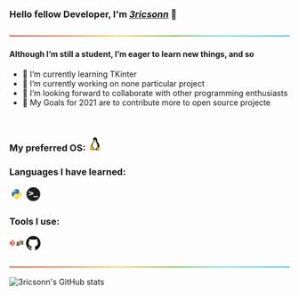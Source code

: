 ### Hello fellow Developer, I'm [*3ricsonn*](https://3ricsonn.github.io/) 👋

![-----------------------------------------------------](assets/rainbow.png)

#### Although I’m still a student, I’m eager to learn new things, and so
 - 🌱 I’m currently learning TKinter
 - 🔭 I’m currently working on none particular project
 - 👯 I’m looking forward to collaborate with other programming enthusiasts
 - 🥅 My Goals for 2021 are to contribute more to open source projecte

<br />

### My preferred OS: <code><img alt="Linux" width="26" src="https://raw.githubusercontent.com/github/explore/80688e429a7d4ef2fca1e82350fe8e3517d3494d/topics/linux/linux.png"></code>

### Languages I have learned:
<code><img alt="Python" width="26" src="https://raw.githubusercontent.com/github/explore/80688e429a7d4ef2fca1e82350fe8e3517d3494d/topics/python/python.png"></code>
<code><img alt="Terminal" width="26" src="https://raw.githubusercontent.com/github/explore/80688e429a7d4ef2fca1e82350fe8e3517d3494d/topics/terminal/terminal.png"></code>
### Tools I use:
<code><img alt="Git" width="26" src="https://raw.githubusercontent.com/github/explore/80688e429a7d4ef2fca1e82350fe8e3517d3494d/topics/git/git.png"></code>
<code><img alt="GitHub" width="26" src="https://raw.githubusercontent.com/github/explore/78df643247d429f6cc873026c0622819ad797942/topics/github/github.png"></code>


![-----------------------------------------------------](assets/rainbow.png)

![3ricsonn's GitHub stats](https://github-readme-stats.vercel.app/api?username=3ricsonn&show_icons=true&theme=tokyonight)
